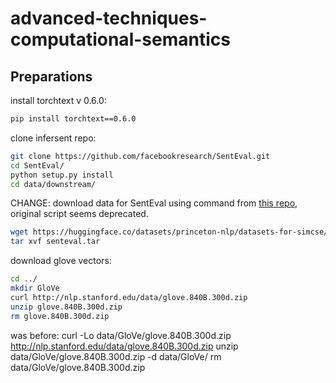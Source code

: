 # advanced-techniques-computational-semantics

## Preparations

install torchtext v 0.6.0:

 ```bash
 pip install torchtext==0.6.0
 ```

clone infersent repo:

```bash
git clone https://github.com/facebookresearch/SentEval.git 
cd SentEval/
python setup.py install    
cd data/downstream/
```

CHANGE: download data for SentEval using command from [this repo](https://github.com/princeton-nlp/SimCSE/blob/main/SentEval/data/downstream/download_dataset.sh), original script seems deprecated.

```bash
wget https://huggingface.co/datasets/princeton-nlp/datasets-for-simcse/resolve/main/senteval.tar
tar xvf senteval.tar
```

download glove vectors:

```bash
cd ../
mkdir GloVe
curl http://nlp.stanford.edu/data/glove.840B.300d.zip
unzip glove.840B.300d.zip
rm glove.840B.300d.zip
```

was before:
curl -Lo data/GloVe/glove.840B.300d.zip <http://nlp.stanford.edu/data/glove.840B.300d.zip>
unzip data/GloVe/glove.840B.300d.zip -d data/GloVe/
rm data/GloVe/glove.840B.300d.zip
